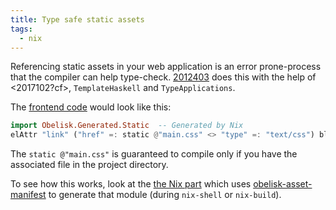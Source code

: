 ```yaml
---
title: Type safe static assets
tags:
  - nix
---
```


Referencing static assets in your web application is an error prone-process that the compiler can help type-check. [2012403](zcf:) does this with the help of <2017102?cf>, `TemplateHaskell` and `TypeApplications`. 

The [frontend code](https://github.com/obsidiansystems/obelisk/blob/d9df151ed175be4f2dff721676e412a88a0596c1/skeleton/frontend/src/Frontend.hs#L30) would look like this:

```haskell
import Obelisk.Generated.Static  -- Generated by Nix
elAttr "link" ("href" =: static @"main.css" <> "type" =: "text/css") blank
```

The `static @"main.css"` is guaranteed to compile only if you have the associated file in the project directory. 

To see how this works, look at the [the Nix part](https://github.com/obsidiansystems/obelisk/blob/d9df151ed175be4f2dff721676e412a88a0596c1/default.nix#L64-L74) which uses [obelisk-asset-manifest](https://github.com/obsidiansystems/obelisk/tree/master/lib/asset/manifest) to generate that module (during `nix-shell` or `nix-build`).
